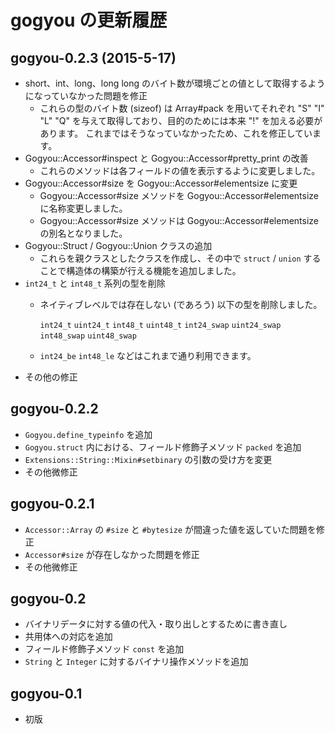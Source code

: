 # gogyou の更新履歴

## gogyou-0.2.3 (2015-5-17)

  * short、int、long、long long のバイト数が環境ごとの値として取得するようになっていなかった問題を修正
      * これらの型のバイト数 (sizeof) は Array#pack を用いてそれぞれ
        "S" "I" "L" "Q" を与えて取得しており、目的のためには本来 "!"
        を加える必要があります。
        これまではそうなっていなかったため、これを修正しています。
  * Gogyou::Accessor#inspect と Gogyou::Accessor#pretty\_print の改善
      * これらのメソッドは各フィールドの値を表示するように変更しました。
  * Gogyou::Accessor#size を Gogyou::Accessor#elementsize に変更
      * Gogyou::Accessor#size メソッドを Gogyou::Accessor#elementsize
        に名称変更しました。
      * Gogyou::Accessor#size メソッドは Gogyou::Accessor#elementsize
        の別名となりました。
  * Gogyou::Struct / Gogyou::Union クラスの追加
      * これらを親クラスとしたクラスを作成し、その中で ``struct`` / ``union``
        することで構造体の構築が行える機能を追加しました。
  * ``int24_t`` と ``int48_t`` 系列の型を削除
      * ネイティブレベルでは存在しない (であろう) 以下の型を削除しました。

        ``int24_t`` ``uint24_t`` ``int48_t`` ``uint48_t``
        ``int24_swap`` ``uint24_swap`` ``int48_swap`` ``uint48_swap``
      * ``int24_be`` ``int48_le`` などはこれまで通り利用できます。
  * その他の修正

## gogyou-0.2.2

*   ``Gogyou.define_typeinfo`` を追加
*   ``Gogyou.struct`` 内における、フィールド修飾子メソッド ``packed`` を追加
*   ``Extensions::String::Mixin#setbinary`` の引数の受け方を変更
*   その他微修正

## gogyou-0.2.1

*   ``Accessor::Array`` の ``#size`` と ``#bytesize`` が間違った値を返していた問題を修正
*   ``Accessor#size`` が存在しなかった問題を修正
*   その他微修正

## gogyou-0.2

*   バイナリデータに対する値の代入・取り出しとするために書き直し
*   共用体への対応を追加
*   フィールド修飾子メソッド ``const`` を追加
*   ``String`` と ``Integer`` に対するバイナリ操作メソッドを追加


## gogyou-0.1

*   初版
